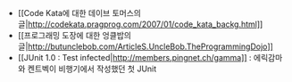 - [[Code Kata에 대한 데이브 토머스의 글|http://codekata.pragprog.com/2007/01/code_kata_backg.html]]
- [[프로그래밍 도장에 대한 엉클밥의 글|http://butunclebob.com/ArticleS.UncleBob.TheProgrammingDojo]]
- [[JUnit 1.0 : Test infected|http://members.pingnet.ch/gamma]] : 에릭감마와 켄트벡이 비행기에서 작성했던 첫 JUnit
